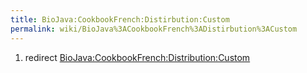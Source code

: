 ```yaml
---
title: BioJava:CookbookFrench:Distirbution:Custom
permalink: wiki/BioJava%3ACookbookFrench%3ADistirbution%3ACustom
---
```


1.  redirect <BioJava:CookbookFrench:Distribution:Custom>

